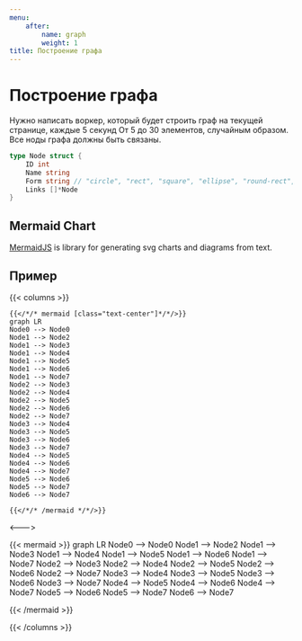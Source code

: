 ```yaml
---
menu:
    after:
        name: graph
        weight: 1
title: Построение графа
---
```


# Построение графа

Нужно написать воркер, который будет строить граф на текущей странице, каждые 5 секунд
От 5 до 30 элементов, случайным образом. Все ноды графа должны быть связаны.

```go
type Node struct {
	ID int
	Name string
	Form string // "circle", "rect", "square", "ellipse", "round-rect", "rhombus"
	Links []*Node
}
```

## Mermaid Chart

[MermaidJS](https://mermaid-js.github.io/) is library for generating svg charts and diagrams from text.

## Пример

{{< columns >}}
```tpl
{{</*/* mermaid [class="text-center"]*/*/>}}
graph LR
Node0 --> Node0
Node1 --> Node2
Node1 --> Node3
Node1 --> Node4
Node1 --> Node5
Node1 --> Node6
Node1 --> Node7
Node2 --> Node3
Node2 --> Node4
Node2 --> Node5
Node2 --> Node6
Node2 --> Node7
Node3 --> Node4
Node3 --> Node5
Node3 --> Node6
Node3 --> Node7
Node4 --> Node5
Node4 --> Node6
Node4 --> Node7
Node5 --> Node6
Node5 --> Node7
Node6 --> Node7

{{</*/* /mermaid */*/>}}
```

<--->

{{< mermaid >}}
graph LR
Node0 --> Node0
Node1 --> Node2
Node1 --> Node3
Node1 --> Node4
Node1 --> Node5
Node1 --> Node6
Node1 --> Node7
Node2 --> Node3
Node2 --> Node4
Node2 --> Node5
Node2 --> Node6
Node2 --> Node7
Node3 --> Node4
Node3 --> Node5
Node3 --> Node6
Node3 --> Node7
Node4 --> Node5
Node4 --> Node6
Node4 --> Node7
Node5 --> Node6
Node5 --> Node7
Node6 --> Node7

{{< /mermaid >}}

{{< /columns >}}
